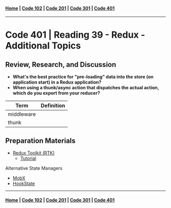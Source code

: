 #### [Home](../README.md) | [Code 102](../102main.md) | [Code 201](../201main.md) | [Code 301](../301main.md) | [Code 401](../401main.md)

---

# Code 401 | Reading 39 - Redux - Additional Topics

## Review, Research, and Discussion

-   **What's the best practice for "pre-loading" data into the store (on application start) in a Redux application?**
-   **When using a thunk/async action that dispatches the actual action, which do you export from your reducer?**

| Term       | Definition |
| ---------- | ---------- |
| middleware |            |
| thunk      |            |

## Preparation Materials

-   [Redux Toolkit (RTK)](https://redux-toolkit.js.org/)
    -   [Tutorial](https://redux-toolkit.js.org/tutorials/intermediate-tutorial)

Alternative State Managers

-   [MobX](https://mobx.js.org/getting-started.html)
-   [HookState](https://hookstate.js.org/)

---

#### [Home](../README.md) | [Code 102](../102main.md) | [Code 201](../201main.md) | [Code 301](../301main.md) | [Code 401](../401main.md)
